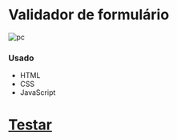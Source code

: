 # Validador  de formulário

![pc](https://user-images.githubusercontent.com/82732587/137639611-63c5291d-db8c-4e88-8e56-480f0fefd7ae.gif)

### Usado ###
+ HTML
+ CSS
+ JavaScript

# <a href="https://fabiopenedo.github.io/ValidadorForm/">Testar</a> #
